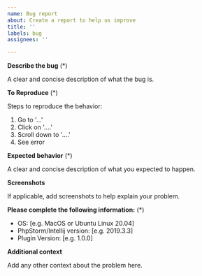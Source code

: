 ```yaml
---
name: Bug report
about: Create a report to help us improve
title: ''
labels: bug
assignees: ''

---
```


<!---
    Thank you for contributing to Magento.
    To help us process this issue we recommend that you add the following information:
     - Summary of the issue,
     - Information on your environment,
     - Steps to reproduce,
     - Expected and actual results,
    Fields marked with (*) are required. Please don't remove the template.
-->

**Describe the bug** (*) 

A clear and concise description of what the bug is.

**To Reproduce** (*) 

Steps to reproduce the behavior:
1. Go to '...'
2. Click on '....'
3. Scroll down to '....'
4. See error

**Expected behavior** (*) 

A clear and concise description of what you expected to happen.

**Screenshots**

If applicable, add screenshots to help explain your problem.

**Please complete the following information:** (*) 

 - OS: [e.g. MacOS or Ubuntu Linux 20.04]
 - PhpStorm/Intellij version: [e.g. 2019.3.3]
 - Plugin Version: [e.g. 1.0.0]

**Additional context**

Add any other context about the problem here.
